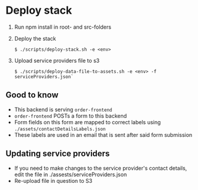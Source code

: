 # Deploy stack

1. Run npm install in root- and src-folders
1. Deploy the stack

   ```
   $ ./scripts/deploy-stack.sh -e <env>
   ```

1. Upload service providers file to s3

   ```
   $ ./scripts/deploy-data-file-to-assets.sh -e <env> -f serviceProviders.json`
   ```

## Good to know

- This backend is serving `order-frontend`
- `order-frontend` POSTs a form to this backend
- Form fields on this form are mapped to correct labels using `./assets/contactDetailsLabels.json`
- These labels are used in an email that is sent after said form submission

## Updating service providers

- If you need to make changes to the service provider's contact details, edit the file in ./assests/serviceProviders.json
- Re-upload file in question to S3
